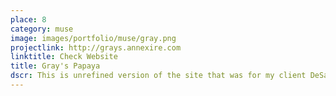 ```yaml
---
place: 8
category: muse
image: images/portfolio/muse/gray.png
projectlink: http://grays.annexire.com
linktitle: Check Website
title: Gray's Papaya
dscr: This is unrefined version of the site that was for my client DeSantos. He is from NewYork and at the time of writing has acquired the Gray's Papaya Restaurant Chain there.<br>The HotDog from Gray's Papaya has been featured in many tv shows and films. Even <strong>Barack Obama visited this restaurant chain for his campaign in 2008</strong>. Mr. Santos wanted two different views to choose from so I made two versions of the site. One has seriousness and the other is being a fun and interactive website. Although he bought both of them, he hasn't put the site online as he is working on the offline model first. We will soon see the modified version of this page or the other one hopefully as the official website later this year...
---
```

